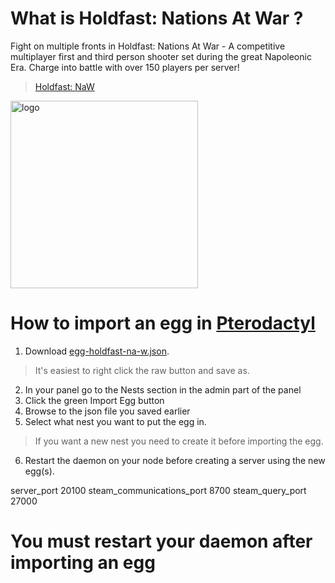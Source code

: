 # What is Holdfast: Nations At War ?
Fight on multiple fronts in Holdfast: Nations At War - A competitive multiplayer first and third person shooter set during the great Napoleonic Era. Charge into battle with over 150 players per server!

>  [Holdfast: NaW](https://store.steampowered.com/app/589290/Holdfast_Nations_At_War/)

<img src="https://steamcdn-a.akamaihd.net/steam/apps/589290/capsule_616x353.jpg?t=1600279941" alt="logo" width="300"/></img>

# How to import an egg in [Pterodactyl](https://pterodactyl.io/)

1. Download [egg-holdfast-na-w.json](https://github.com/ankit2951/pterodactyl-holdfast/blob/main/egg-holdfast-na-w.json).
> It's easiest to right click the raw button and save as.
2. In your panel go to the Nests section in the admin part of the panel
3. Click the green Import Egg button
4. Browse to the json file you saved earlier
5. Select what nest you want to put the egg in.
> If you want a new nest you need to create it before importing the egg.
6. Restart the daemon on your node before creating a server using the new egg(s).

server_port 20100
steam_communications_port 8700
steam_query_port 27000

# You must restart your daemon after importing an egg
